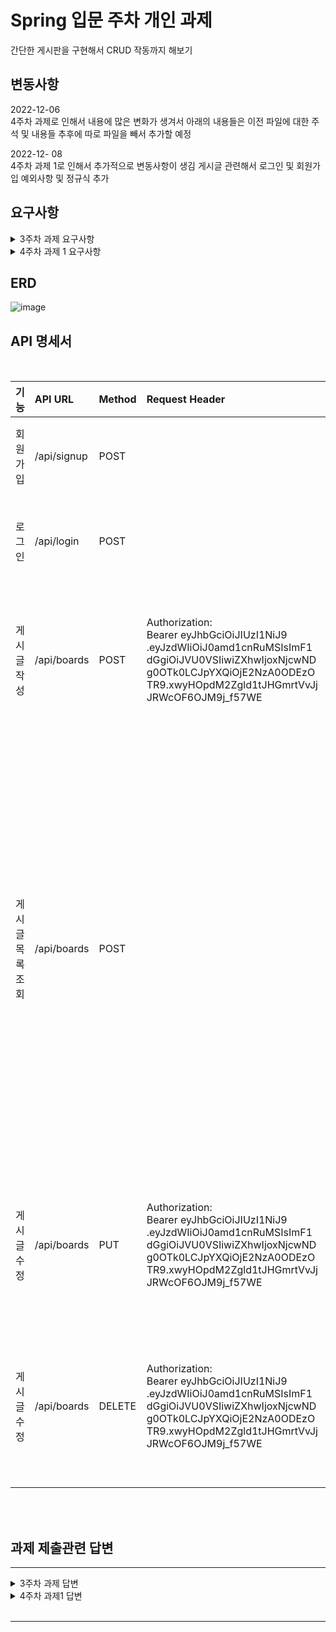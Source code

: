 # Spring 입문 주차 개인 과제

간단한 게시판을 구현해서 CRUD 작동까지 해보기

## 변동사항
2022-12-06  
4주차 과제로 인해서 내용에 많은 변화가 생겨서 아래의 내용들은 이전 파일에 대한 주석 및 내용들
추후에 따로 파일을 빼서 추가할 예정

2022-12- 08  
4주차 과제 1로 인해서 추가적으로 변동사항이 생김 게시글 관련해서 로그인 및 회원가입 예외사항 및 정규식 추가
<br/>

## 요구사항


<details>
<summary>3주차 과제 요구사항</summary>
<div markdown="1">

1. 아래의 요구사항을 기반으로 Use Case 그려보기
    - 손으로 그려도 됩니다.
    - cf. [https://narup.tistory.com/70](https://narup.tistory.com/70)
2. 전체 게시글 목록 조회 API
    - 제목, 작성자명, 작성 내용, 작성 날짜를 조회하기
    - 작성 날짜 기준 내림차순으로 정렬하기
3. 게시글 작성 API
    - 제목, 작성자명, 비밀번호, 작성 내용을 저장하고
    - 저장된 게시글을 Client 로 반환하기
4. 선택한 게시글 조회 API
    - 선택한 게시글의 제목, 작성자명, 작성 날짜, 작성 내용을 조회하기 
    (검색 기능이 아닙니다. 간단한 게시글 조회만 구현해주세요.)
5. 선택한 게시글 수정 API
    - 수정을 요청할 때 수정할 데이터와 비밀번호를 같이 보내서 서버에서 비밀번호 일치 여부를 확인 한 후
    - 제목, 작성자명, 작성 내용을 수정하고 수정된 게시글을 Client 로 반환하기
6. 선택한 게시글 삭제 API
    - 삭제를 요청할 때 비밀번호를 같이 보내서 서버에서 비밀번호 일치 여부를 확인 한 후
    - 선택한 게시글을 삭제하고 Client 로 성공했다는 표시 반환하기

</div>
</details>


<details>
<summary>4주차 과제 1 요구사항</summary>
<div markdown="1">

1. 전체 게시글 목록 조회 API
   - 제목, 작성자명(username), 작성 내용, 작성 날짜를 조회하기
   - 작성 날짜 기준 내림차순으로 정렬하기
2. 게시글 작성 API
   - 토큰을 검사하여, 유효한 토큰일 경우에만 게시글 작성 가능
   - 제목, 작성자명(username), 작성 내용을 저장하고
   - 저장된 게시글을 Client 로 반환하기
3. 선택한 게시글 조회 API
   - 선택한 게시글의 제목, 작성자명(username), 작성 날짜, 작성 내용을 조회하기
     (검색 기능이 아닙니다. 간단한 게시글 조회만 구현해주세요.)
4. 선택한 게시글 수정 API
   - ~~수정을 요청할 때 수정할 데이터와 비밀번호를 같이 보내서 서버에서 비밀번호 일치 여부를 확인 한 후~~
   - 토큰을 검사한 후, 유효한 토큰이면서 해당 사용자가 작성한 게시글만 수정 가능
   - 제목, 작성 내용을 수정하고 수정된 게시글을 Client 로 반환하기
5. 선택한 게시글 삭제 API
   - ~~삭제를 요청할 때 비밀번호를 같이 보내서 서버에서 비밀번호 일치 여부를 확인 한 후~~
   - 토큰을 검사한 후, 유효한 토큰이면서 해당 사용자가 작성한 게시글만 삭제 가능
   - 선택한 게시글을 삭제하고 Client 로 성공했다는 메시지, 상태코드 반환하기

</div>
</details>

## ERD

![image](https://user-images.githubusercontent.com/116439064/206386158-72ef6a41-acae-4973-afb5-b2c094134858.png)


## API 명세서

<br/>


|    기능     | API URL     | Method | Request Header                                                                                                                                                                                               | Request                                                          | Response                                                                                                                                                                                                                                                                                                                                                                                                                                                                                                                                                                                                      | Response header                                     |
|:---------:|:------------|:-------|:-------------------------------------------------------------------------------------------------------------------------------------------------------------------------------------------------------------|:-----------------------------------------------------------------|:--------------------------------------------------------------------------------------------------------------------------------------------------------------------------------------------------------------------------------------------------------------------------------------------------------------------------------------------------------------------------------------------------------------------------------------------------------------------------------------------------------------------------------------------------------------------------------------------------------------|:----------------------------------------------------|
|   회원가입    | /api/signup | POST   |                                                                                                                                                                                                              | {<br/>"username": "test1122",<br/>"password": "Test12345",<br/>} | {<br/>"msg": "회원가입 완료",<br/>"statusCode": 200<br/>}                                                                                                                                                                                                                                                                                                                                                                                                                                                                                                                                                           | |
|    로그인    | /api/login | POST   |                                                                                                                                                                                                              | {<br/>"username": "test1122",<br/>"password": "Test12345"<br/>}  | {<br/>"msg": "로그인 성공",<br/>"statusCode": 200<br/>}                                                                                                                                                                                                                                                                                                                                                                                                                                                                                                                                                            |Authorization:<br/>Bearer eyJhbGciOiJIUzI1NiJ9<br/>.eyJzdWIiOiJ0amd1cnRuMSIsImF1<br/>dGgiOiJVU0VSIiwiZXhwIjoxNjcwND<br/>g0OTk0LCJpYXQiOjE2NzA0ODEzO<br/>TR9.xwyHOpdM2Zgld1tJHGmrtVvJj<br/>JRWcOF6OJM9j_f57WE|
|  게시글 작성   | /api/boards | POST   | Authorization:<br/>Bearer eyJhbGciOiJIUzI1NiJ9<br/>.eyJzdWIiOiJ0amd1cnRuMSIsImF1<br/>dGgiOiJVU0VSIiwiZXhwIjoxNjcwND<br/>g0OTk0LCJpYXQiOjE2NzA0ODEzO<br/>TR9.xwyHOpdM2Zgld1tJHGmrtVvJj<br/>JRWcOF6OJM9j_f57WE | {<br/>"boardName": "글 제목",<br/>"contents": "글 내용"<br/>}          | {<br/>"createdAt": "2022-12-08T15:49:11.5919215",<br/>"modifiedAt": "2022-12-08T15:49:11.5919215",<br/>"id": 1,<br/>"boardName": "글 제목",<br/>"username": "test1122",<br/>"contents": "글 내용"<br/>}                                                                                                                                                                                                                                                                                                                                                                                                             |
| 게시글 목록 조회 | /api/boards | POST   |                                                                                                                                                                                                              |                                                                  | {<br/>"createdAt": "2022-12-08T15:49:11.5919215",<br/>"modifiedAt": "2022-12-08T15:49:11.5919215",<br/>"id": 1,<br/>"boardName": "글 제목",<br/>"username": "test1122",<br/>"contents": "글 내용"<br/>}<br/>{<br/>"createdAt": "2022-12-08T15:49:11.5919215",<br/>"modifiedAt": "2022-12-08T15:49:11.5919215",<br/>"id": 2,<br/>"boardName": "글 제목",<br/>"username": "test1122",<br/>"contents": "글 내용"<br/>}<br/>{<br/>"createdAt": "2022-12-08T15:49:11.5919215",<br/>"modifiedAt": "2022-12-08T15:49:11.5919215",<br/>"id": 3,<br/>"boardName": "글 제목",<br/>"username": "test2233",<br/>"contents": "글 내용"<br/>} |
|  게시글 수정   | /api/boards | PUT    | Authorization:<br/>Bearer eyJhbGciOiJIUzI1NiJ9<br/>.eyJzdWIiOiJ0amd1cnRuMSIsImF1<br/>dGgiOiJVU0VSIiwiZXhwIjoxNjcwND<br/>g0OTk0LCJpYXQiOjE2NzA0ODEzO<br/>TR9.xwyHOpdM2Zgld1tJHGmrtVvJj<br/>JRWcOF6OJM9j_f57WE | {<br/>"boardName": "제목 수정",<br/>"contents": "내용 수정"<br/>}        | {<br/>"createdAt": "2022-12-08T15:49:11.5919215",<br/>"modifiedAt": "2022-12-08T15:49:11.5919215",<br/>"id": 1,<br/>"boardName": "제목 수정",<br/>"username": "test1122",<br/>"contents": "내용 수정"<br/>}                                                                                                                                                                                                                                                                                                                                                                                                           |
|  게시글 수정   | /api/boards | DELETE | Authorization:<br/>Bearer eyJhbGciOiJIUzI1NiJ9<br/>.eyJzdWIiOiJ0amd1cnRuMSIsImF1<br/>dGgiOiJVU0VSIiwiZXhwIjoxNjcwND<br/>g0OTk0LCJpYXQiOjE2NzA0ODEzO<br/>TR9.xwyHOpdM2Zgld1tJHGmrtVvJj<br/>JRWcOF6OJM9j_f57WE |                                                                  | {<br/>"createdAt": "2022-12-08T15:49:11.5919215",<br/>"modifiedAt": "2022-12-08T15:49:11.5919215",<br/>"id": 1,<br/>"boardName": "제목 수정",<br/>"username": "test1122",<br/>"contents": "내용 수정"<br/>}                                                                                                                                                                                                                                                                                                                                                                                                           |


<br/>
<br/>

## 과제 제출관련 답변


---


<details>
<summary>3주차 과제 답변</summary>
<div markdown="1">       

**1. 수정, 삭제 API의 request를 어떤 방식으로 사용하셨나요? (param, query, body) <br/>**
> 수정시에는 `@PathVariable` 으로 `id` 값을 가져와서 "localhost:8080/api/board/1" 이렇게 `url` 링크로 접근해서
> 마지막 뒤에 붙은 값을 기준으로 삭제 및 업데이트에서 파라미터로 이용해서 사용했다. <br/>
> 그리고 나서 `requestDto로` 비밀번호 값만을 가져와서 입력하여 삭제하는데 `@RequestBody` 를 사용했다. <br/>
> 이 때에는 `JSON` 형태로 또 입력된 값 그 자체를 가져오기 위해서 사용하였으며 이를 이용해 비밀번호 값을 가져와서
> 비교하는데 사용했다.


**2. 어떤 상황에 어떤 방식의 request를 써야하나요? <br/>**
> ● @PathVariable <br/>
> 우선 이번처럼 `uri` 경로의 일부를 파라미터로 이용하는 방법을 통해 내가 원하는 게시글을 찾거나 또는 상품페이지 같은 경우를 <br/>
> 찾고 또 수정하고 하는데 있어서 매우 유용한것 같아서 이러한 상황에서 `@PathVariable` 이 매우 유용한 것 같다. <br/>
https://u0hun.tistory.com/21 이런 식으로 글마다 `@PathVariable` 를 사용해서 주소로 활용하는것 같다. <br/>
> ● @RequestParam <br/>
> GET 방식으로 넘어오는 경우에 용이한데 그 예로 들자면 https://newsstand.naver.com/?list=&pcode=422 <br/>
> 위 링크 처럼 주소 뒤에 `key` 와 `value` 받는 모습처럼 기능한다. 이 또한 사이트 주소별로 구분짓기에 매우 용이하다.
> 즉, `uri` 의 뒤에 부튼 파라미터의 값을 가져오는 방식이다. <br/>
> ● @RequestBody <br/>
> 이런식의 경우에는 객체를 반환해주기 때문에 `response` 로 받아올 때 `JSON` 객체로 받아오기에 유용하다. <br/>
> 다른 기존의 방식들처럼 통째로 넘기기 보다는 딱 필요한 부분의 데이터만을 넘기기 때문에 지금처럼 게시판에서
> 삭제 및 수정에서 비밀번호의 값만을 `JSON` 객체로 사용하기에 이런 상황에 유용하다.

**3. RESTful한 API를 설계했나요? 어떤 부분이 그런가요? 어떤 부분이 그렇지 않나요? <br/>**
> 어느정도 그렇게 했다고 생각합니다. <br/>
> 게시판의 글을 업로드, 삭제, 수정, 긁어오기 등... `REST API` 를 말하는 핵심요소인 `CRUD` 에 있어서 필요한 기능은 기본적으로 다 구현했기 때문에 `Restfull` 하게 설계했다고 생각합니다. <br/>
> 하지만 아직 `DTO` 를 세세하게 나누고 메소드명만을 보고 바로바로 이 기능에 대해 이해하는 부분에 있어서 즉, 메소드명을 잘 만드는 부분에 있어서 좀 부족하다고 생각합니다.


**4. 적절한 관심사 분리를 적용하였나요? (Controller, Repository, Service) <br/>**
> ● Controller <br/>
> 클라이언트의 요청을 받아서 `service로` 날려보내서 중간다리 역할을 하는 부분 <br/>
> 즉, 게시판에서 `CRUD` 에 관련한 기능들을 수행하기 요청과 응답을 날려주는 부분으로서만의 기능을 하게 구현했다고 생각합니다. <br/>
> ● Service <br/>
> 흔히들 말하는 "비즈니스 로직" 을 실행하는 부분으로 이번 게시판에서는 값을 `Repo` 에서 가져오고 그것을 `Dto` 에 넣으며, <br/>
> 그 과정에서 `DB` 에 접근 및 중간에서 생기는 예외 사항들에 대한 부분들을 처리하는등 서비스의 역할을 잘 적용했다고 생각합니다. <br/>
> ● Repository <br/>
> 엔티티에 의해 생성된 게시판 자료들을 접근하기 위한 코드가 들어가 있다. <br/>
> 이를 이용해서 `board` 의 정보를 긁어와서 담는것이 가능해지기 때문에 일반적으로 `DB` 접근 관려 코드가 모인 장소로서의 기능을
> 비슷하게나마 사용하였다고 생각합니다.

</div>
</details>

<details>
<summary>4주차 과제1 답변</summary>
<div markdown="1">       

1. 처음 설계한 API 명세서에 변경사항이 있었나요? 변경 되었다면 어떤 점 때문 일까요? 첫 설계의 중요성에 대해 작성해 주세요!

>API 명세서에서 변경은 없었으나 API 명세서를 잘 읽지 않고 진행하게 되어서 계속해서 중간중간 파일이 추가되었던게 아쉬웠습니다.  
>그래서 처음 설계시 잘 만들어진 것을 참고로 하면 중간과정에서 쓸데없는 코드가 줄고 개발시간 단축의 효과가 있을 거 같습니다.

2. ERD를 먼저 설계한 후 Entity를 개발했을 때 어떤 점이 도움이 되셨나요?

>ERD 라는 것을 처음 알아서 시작전에 제대로 구상하지 못하고 시작했던 것 같습니다.  
>다만 이를 통해서 내가 어떠한 엔티티 값을 필요로 하는지를 미리 인지하고 작성이 가능해지면  
>엔티티에 쓸모없는 값이 들어갔다가 삭제되고 하는 그러한 쓸데없는 과정이 줄 것 같습니다.

3. JWT를 사용하여 인증/인가를 구현 했을 때의 장점은 무엇일까요?

>- 사용자 인증에 필요한 모든 정보는 토큰 자체에 포함하기 때문에 별도의 인증 저장소가 필요 없습니다.
>- 그래서 인증 서버와 DB에 의존하지 않아도 된다.
>- 쿠키를 전달하지 않아도 되므로 쿠키를 사용함으로써 발생하는 취약점이 사라진다.
>- 파기시간(만기) 이 내장되어 있다.
>- 트래픽에 대한 부담이 적다.


4. 반대로 JWT를 사용한 인증/인가의 한계점은 무엇일까요?

>- 토큰 자체에 정보를 담고 있으므로 이를 탈취당했을 때 매우 위험한 약점이 존재한다.
>- 토큰의 페이로드에 3종류의 claim 을 저장하기 때문에 정보가 많아질수록 토큰의 길이가 늘어나 네트워크에 부하를 줄 수 있다.
>- 페이로드 자체는 암호화가 된것이 아니라, BASE64 로 인코딩 된 것이다. 그래서, 중간에 탈취하여 디코딩 시 데이터를 볼 수 있으므로,<br/>JWE 로 암호화 하거나 페이로드에 중요 데이터를 넣지 말아야 한다.

5. 만약 댓글 기능이 있는 블로그에서 댓글이 달려있는 게시글을 삭제하려고 한다면 무슨 문제가 발생할까요? Database 테이블 관점에서 해결방법이 무엇일까요?

>해당되는 글에 달려있는 댓글 및 답글 그리고 좋아요 싫어요 같은 관련된 정보들이 다 삭제되어야 한다.  
>DB 관점에서는 게시글 테이블과 댓글 테이블이 서로 다른 테이블인데 외래 키 를 통해서 서로간의 정보를 주고 받기 때문에  
>삭제할 때 이와 연관된 모든 정보를 삭제해야 한다.  
>ON DELETE CASCADE 이는 부모 테이블의 row 에 delete 또는 update 명령어를 적용할 때,  
>자동적으로 자식 테이블의 매치되는 row 에도 똑같이 반영하는 역할을 한다.  
>이를 위해서 외래키 옵션에 ON DELETE CASCADE 를 설정해 주어야 한다.

6. IoC / DI 에 대해 간략하게 설명해 주세요!

>의존성 주입을 하게 되면 예를 들어 Controller 에다가 Service 를 주입했다가 가정하자.  
>이렇게 되면 Controller 외부에서 객체를 생성해서 해당 객체를 클래스 내부에 주입해서 사용이 가능하다.  
>그러면 원래는 제어권한이 컨트롤러에 있으나 이경우에는 Controller 이 아니라 IOC-Container 가 가지게 된다.  
>그래서 이를 제어의 역전(IOC) 라고 부른다.

</div>
</details>

<br/>

-----
